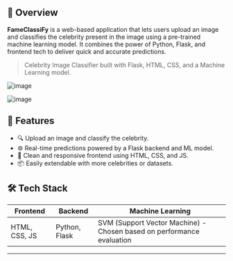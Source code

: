 
## 🚀 Overview

**FameClassiFy** is a web-based application that lets users upload an image and classifies the celebrity present in the image using a pre-trained machine learning model. It combines the power of Python, Flask, and frontend tech to deliver quick and accurate predictions.

> Celebrity Image Classifier built with Flask, HTML, CSS, and a Machine Learning model.


![image](https://github.com/user-attachments/assets/70b39932-f677-4d99-b106-bcf957b20504)





![image](https://github.com/user-attachments/assets/4b55443a-3c43-44cb-ba7b-c9431ec28d3d)










## 🧠 Features

- 🔍 Upload an image and classify the celebrity.
- ⚙️ Real-time predictions powered by a Flask backend and ML model.
- 🎨 Clean and responsive frontend using HTML, CSS, and JS.
- 📦 Easily extendable with more celebrities or datasets.



## 🛠️ Tech Stack

| Frontend        | Backend        | Machine Learning                                                      |
|-----------------|----------------|-----------------------------------------------------------------------|
| HTML, CSS, JS   | Python, Flask  | SVM (Support Vector Machine) - Chosen based on performance evaluation | 

---


